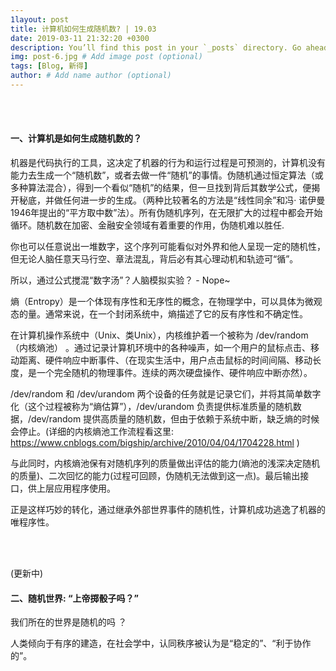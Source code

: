 ```yaml
---
1layout: post
title: 计算机如何生成随机数? | 19.03
date: 2019-03-11 21:32:20 +0300
description: You’ll find this post in your `_posts` directory. Go ahead and edit it and re-build the site to see your changes. # Add post description (optional)
img: post-6.jpg # Add image post (optional)
tags: [Blog, 新得]
author: # Add name author (optional)
---
```




<br/>

<br/>





#### **一、计算机是如何生成随机数的？**



机器是代码执行的工具，这决定了机器的行为和运行过程是可预测的，计算机没有能力去生成一个“随机数”，或者去做一件“随机”的事情。伪随机通过恒定算法（或多种算法混合），得到一个看似“随机”的结果，但一旦找到背后其数学公式，便揭开秘底，并做任何进一步的生成。（两种比较著名的方法是“线性同余”和冯· 诺伊曼1946年提出的“平方取中数”法）。所有伪随机序列，在无限扩大的过程中都会开始循环。随机数在加密、金融安全领域有着重要的作用，伪随机难以胜任.

你也可以任意说出一堆数字，这个序列可能看似对外界和他人呈现一定的随机性，但无论人脑任意天马行空、章法混乱，背后必有其心理动机和轨迹可“循”。

所以，通过公式搅混“数字汤”？人脑模拟实验？ - Nope~ 



熵（Entropy）是一个体现有序性和无序性的概念，在物理学中，可以具体为微观态的量。通常来说，在一个封闭系统中，熵描述了它的反有序性和不确定性。

在计算机操作系统中（Unix、类Unix），内核维护着一个被称为 /dev/random （内核熵池） 。通过记录计算机环境中的各种噪声，如一个用户的鼠标点击、移动距离、硬件响应中断事件、（在现实生活中，用户点击鼠标的时间间隔、移动长度，是一个完全随机的物理事件。连续的两次硬盘操作、硬件响应中断亦然）。

/dev/random 和 /dev/urandom 两个设备的任务就是记录它们，并将其简单数字化（这个过程被称为“熵估算”），/dev/urandom 负责提供标准质量的随机数据，/dev/random 提供高质量的随机数，但由于依赖于系统中断，缺乏熵的时候会停止。(详细的内核熵池工作流程看这里: https://www.cnblogs.com/bigship/archive/2010/04/04/1704228.html )

与此同时，内核熵池保有对随机序列的质量做出评估的能力(熵池的浅深决定随机的质量)、二次回忆的能力(过程可回顾，伪随机无法做到这一点)。最后输出接口，供上层应用程序使用。



正是这样巧妙的转化，通过继承外部世界事件的随机性，计算机成功逃逸了机器的唯程序性。





<br/>

<br/>



(更新中)



#### **二、随机世界: “上帝掷骰子吗？”**



我们所在的世界是随机的吗 ？

人类倾向于有序的建造，在社会学中，认同秩序被认为是“稳定的”、“利于协作的”。



####  



